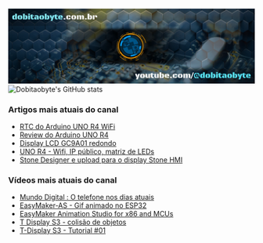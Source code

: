 ![Welcome to Do bit Ao Byte](./dobitaobyte-github.jpg)
![Dobitaobyte's GitHub stats](https://github-readme-stats.vercel.app/api?username=DjamesSuhanko&show_icons=true&theme=radical)

### Artigos mais atuais do canal
<!-- BLOG-POST-LIST:START -->
- [RTC do Arduino UNO R4 WiFi](https://www.dobitaobyte.com.br/rtc-do-arduino-uno-r4-wi-fi)
- [Review do Arduino UNO R4](https://www.dobitaobyte.com.br/review-do-arduino-uno-r4)
- [Display LCD GC9A01 redondo](https://www.dobitaobyte.com.br/display-lcd-gc-9-a01-redondo)
- [UNO R4 - Wifi, IP público, matriz de LEDs](https://www.dobitaobyte.com.br/uno-r4-wifi-ip-publico-matriz-de-leds)
- [Stone Designer e upload para o display Stone HMI](https://www.dobitaobyte.com.br/stone-designer-e-upload-para-o-display-stone-hmi)
<!-- BLOG-POST-LIST:END -->

### Vídeos mais atuais do canal
<!-- YOUTUBE-POST-LIST:START -->
- [Mundo Digital : O telefone nos dias atuais](https://www.youtube.com/watch?v=oSUOf1znQPs)
- [EasyMaker-AS - Gif animado no ESP32](https://www.youtube.com/watch?v=FxwwzkmMvfE)
- [EasyMaker Animation Studio for x86 and MCUs](https://www.youtube.com/watch?v=3nGWqujnzlQ)
- [T Display S3 - colisão de objetos](https://www.youtube.com/watch?v=VjoNu9SCD40)
- [T-Display S3 - Tutorial #01](https://www.youtube.com/watch?v=CCTERa9nWV0)
<!-- YOUTUBE-POST-LIST:END -->